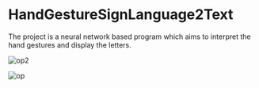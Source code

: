# HandGestureSignLanguage2Text
The project is a neural network based program which aims to interpret the hand gestures and display the letters.

![op2](https://github.com/Hibatullah1/HandGestureSignLanguage2Text/assets/109016139/42e2d713-3fd5-427b-932a-01be56acb5e1)


![op](https://github.com/Hibatullah1/HandGestureSignLanguage2Text/assets/109016139/805e23fa-fcbe-49dd-81d3-c1719a15e11c)

